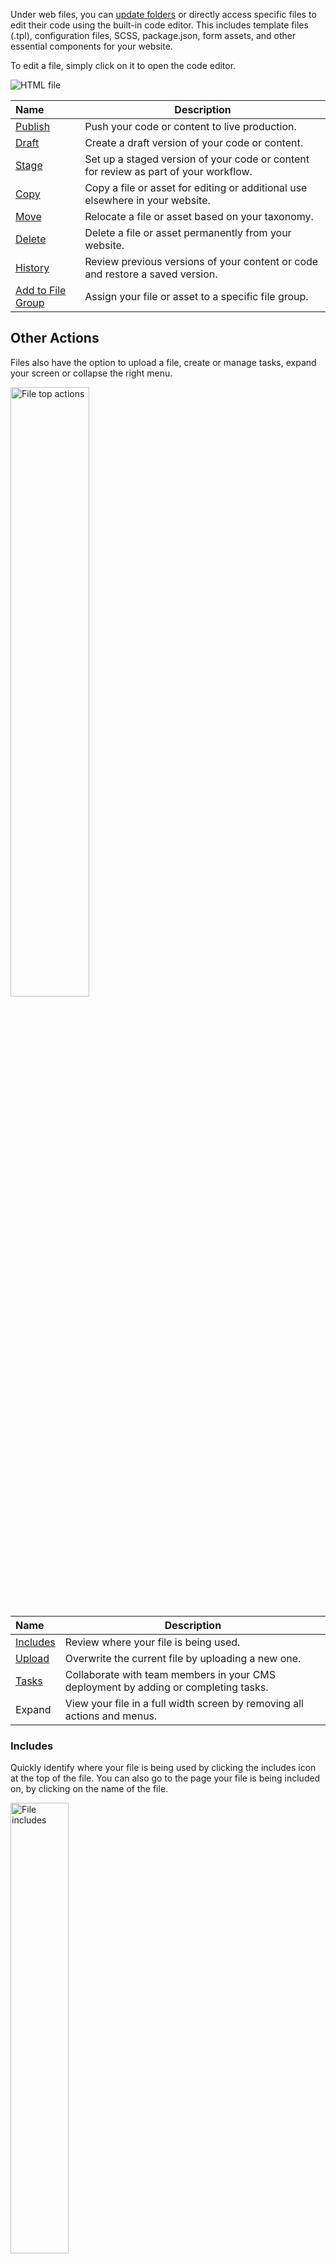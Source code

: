 Under web files, you can [update folders](/workspace/websites/folder/update-folder/) or directly access specific files to edit their code using the built-in code editor. This includes template files (.tpl), configuration files, SCSS, package.json, form assets, and other essential components for your website. 

To edit a file, simply click on it to open the code editor.

<p><img src="/static/images/files/html-file.jpg" alt="HTML file"></p>

**Name** | **Description**
:--- | ---
[Publish](/workspace/websites/files/publish) | Push your code or content to live production. 
[Draft](/workspace/websites/files/draft) | Create a draft version of your code or content.
[Stage](/workspace/websites/files/stage) | Set up a staged version of your code or content for review as part of your workflow. 
[Copy](/workspace/websites/files/copy) | Copy a file or asset for editing or additional use elsewhere in your website. 
[Move](/workspace/websites/files/move) | Relocate a file or asset based on your taxonomy.
[Delete](/workspace/websites/files/delete) | Delete a file or asset permanently from your website.
[History](/workspace/websites/files/history) | Review previous versions of your content or code and restore a saved version.
[Add to File Group](/workspace/websites/files/add-to-file-group) | Assign your file or asset to a specific file group.

## Other Actions

Files also have the option to upload a file, create or manage tasks, expand your screen or collapse the right menu.

<p><img src="/static/images/files/file-top-actions.jpg" alt="File top actions" style="width: 50%;"></p>

**Name** | **Description**
:--- | ---
[Includes](#includes) | Review where your file is being used. 
[Upload](#upload) | Overwrite the current file by uploading a new one. 
[Tasks](#tasks) | Collaborate with team members in your CMS deployment by adding or completing tasks.
Expand | View your file in a full width screen by removing all actions and menus.

### Includes

Quickly identify where your file is being used by clicking the includes icon at the top of the file. You can also go to the page your file is being included on, by clicking on the name of the file.

<p><img src="/static/images/files/includes.jpg" alt="File includes" style="width: 43%;"></p>

### Upload Files

By clicking the folder icon in the upper right corner, you can overwrite your current file, by dragging and dropping them via your browser. 

<p><img src="/static/images/files/overwrite-file.jpg" alt="File overwrite" style="width: 43%;"></p>

**Name** | **Description**
:--- | ---
[Upload](/workspace/documents/document/upload/) | Publish your file to your web files.
Upload + Stage | Send your file into a pre-staged status. 
Upload + Save | Send your file and automatically save your code or content, but it will not publish it live.

### Tasks

Collaborate with team members by creating, assigning and viewing tasks, sending messages, and managing your task status and details. 

<p><img src="/static/images/websites/file-task.jpg" alt="File task" style="width: 43%;"></p>